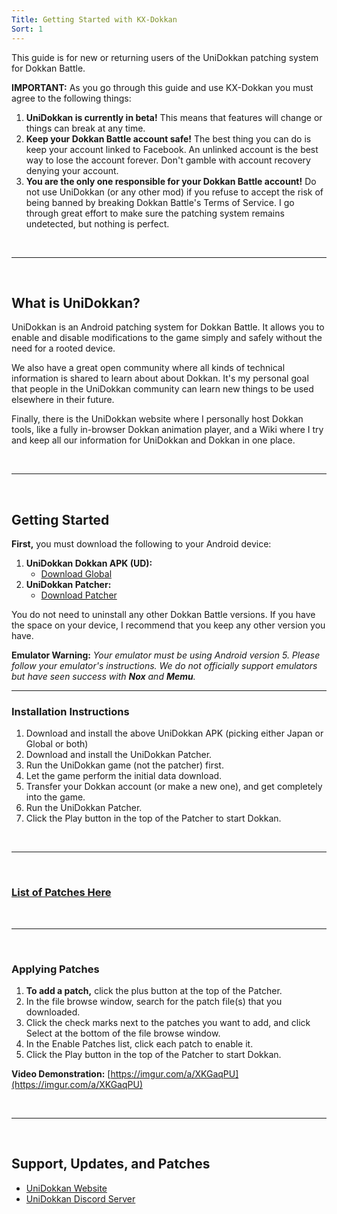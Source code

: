 ```yaml
---
Title: Getting Started with KX-Dokkan
Sort: 1
---
```

This guide is for new or returning users of the UniDokkan patching system for Dokkan Battle.

**IMPORTANT:** As you go through this guide and use KX-Dokkan you must agree to the following things:

 1. **UniDokkan is currently in beta!** This means that features will change or things can break at any time.
 2. **Keep your Dokkan Battle account safe!** The best thing you can do is keep your account linked to Facebook. An unlinked account is the best way to lose the account forever. Don't gamble with account recovery denying your account.
 3. **You are the only one responsible for your Dokkan Battle account!** Do not use UniDokkan (or any other mod) if you refuse to accept the risk of being banned by breaking Dokkan Battle's Terms of Service. I go through great effort to make sure the patching system remains undetected, but nothing is perfect.

  

---

  

## **What is UniDokkan?**

UniDokkan is an Android patching system for Dokkan Battle. It allows you to enable and disable modifications to the game simply and safely without the need for a rooted device.

We also have a great open community where all kinds of technical information is shared to learn about about Dokkan. It's my personal goal that people in the UniDokkan community can learn new things to be used elsewhere in their future. 

Finally, there is the UniDokkan website where I personally host Dokkan tools, like a fully in-browser Dokkan animation player, and a Wiki where I try and keep all our information for UniDokkan and Dokkan in one place.

  

---

  

## **Getting Started**

**First,** you must download the following to your Android device:

 1. **UniDokkan Dokkan APK (UD):**
	 - [Download Global](https://unidokkan.com/api/sl/apk/glb)
 2. **UniDokkan Patcher:** 
	 - [Download Patcher](https://unidokkan.com/api/sl/patcher)

You do not need to uninstall any other Dokkan Battle versions. If you have the space on your device, I recommend that you keep any other version you have.


**Emulator Warning:**
*Your emulator must be using Android version 5. Please follow your emulator's instructions. We do not officially support emulators but have seen success with **Nox** and **Memu**.*



---



### **Installation Instructions**

 1. Download and install the above UniDokkan APK (picking either Japan or Global or both)
 2. Download and install the UniDokkan Patcher.
 3. Run the UniDokkan game (not the patcher) first. 
 4. Let the game perform the initial data download.
 5. Transfer your Dokkan account (or make a new one), and get completely into the game.
 6. Run the UniDokkan Patcher.
 7. Click the Play button in the top of the Patcher to start Dokkan.

    

---

  


### **[List of Patches Here](https://unidokkan.com/members/patches)**
  

---

  

### **Applying Patches**

 1. **To add a patch,** click the plus button at the top of the Patcher.
 2. In the file browse window, search for the patch file(s) that you downloaded.
 3. Click the check marks next to the patches you want to add, and click Select at the bottom of the file browse window.
 4. In the Enable Patches list, click each patch to enable it.
 5. Click the Play button in the top of the Patcher to start Dokkan.

**Video Demonstration:** [https://imgur.com/a/XKGaqPU](https://imgur.com/a/XKGaqPU)

  

---

  

## **Support, Updates, and Patches**

 - [UniDokkan Website](https://unidokkan.com)
 - [UniDokkan Discord Server](https://discord.gg/UDpEQ7D)
